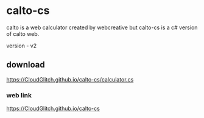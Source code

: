 # calto-cs
calto is a web calculator created by webcreative
but calto-cs is a c# version of calto web.

version - v2

## download
https://CloudGlitch.github.io/calto-cs/calculator.cs

### web link
https://CloudGlitch.github.io/calto-cs
